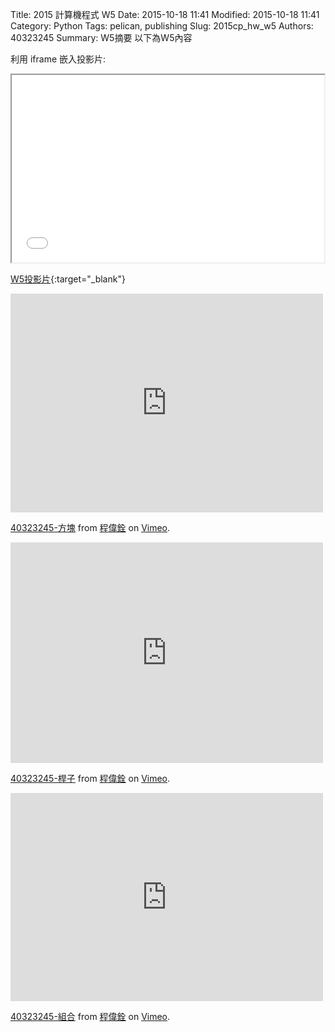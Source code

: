 Title: 2015 計算機程式 W5
Date: 2015-10-18 11:41
Modified: 2015-10-18 11:41
Category: Python
Tags: pelican, publishing
Slug: 2015cp_hw_w5
Authors: 40323245
Summary: W5摘要
以下為W5內容

利用 iframe 嵌入投影片:

<iframe src="simplest3.html" width="500" height="300"></iframe>

[W5投影片](simplest3.html){:target="_blank"}

<iframe src="https://player.vimeo.com/video/144590964" width="500" height="350" frameborder="0" webkitallowfullscreen mozallowfullscreen allowfullscreen></iframe> <p><a href="https://vimeo.com/144590964">40323245-方塊</a> from <a href="https://vimeo.com/user45488662">程偉銓</a> on <a href="https://vimeo.com">Vimeo</a>.</p>

<iframe src="https://player.vimeo.com/video/144590963" width="500" height="353" frameborder="0" webkitallowfullscreen mozallowfullscreen allowfullscreen></iframe> <p><a href="https://vimeo.com/144590963">40323245-桿子</a> from <a href="https://vimeo.com/user45488662">程偉銓</a> on <a href="https://vimeo.com">Vimeo</a>.</p>

<iframe src="https://player.vimeo.com/video/144590965" width="500" height="333" frameborder="0" webkitallowfullscreen mozallowfullscreen allowfullscreen></iframe> <p><a href="https://vimeo.com/144590965">40323245-組合</a> from <a href="https://vimeo.com/user45488662">程偉銓</a> on <a href="https://vimeo.com">Vimeo</a>.</p>

